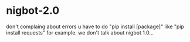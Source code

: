 # nigbot-2.0
don't complaing about errors u have to do "pip install [package]" like "pip install requests" for example.
we don't talk about nigbot 1.0...
